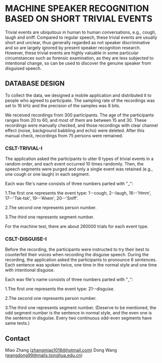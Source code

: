 # MACHINE SPEAKER RECOGNITION BASED ON SHORT TRIVIAL EVENTS

  Trivial events are ubiquitous in human to human conversations, e.g., cough, laugh and sniff. Compared to regular speech, 
these trivial events are usually short and unclear, thus generally regarded as not speaker discriminative and so are 
largely ignored by present speaker recognition research. However, these trivial events are highly valuable in some 
particular circumstances such as forensic examination, as they are less subjected to intentional change, so can be 
used to discover the genuine speaker from disguised speech.

## DATABASE DESIGN
  To collect the data, we designed a mobile application and distributed it to people who agreed to participate. The 
sampling rate of the recordings was set to 16 kHz and the precision of the samples was 8 bits.

We received recordings from 300 participants. The age of the participants ranges from 20 to 60, and most of them are
between 15 and 30. These recordings were manually checked, and those recordings with clear channel effect (noise, 
background babbling and echo) were deleted. After this manual check, recordings from 75 persons were remained.

### CSLT-TRIVIAL-I
The application asked the participants to utter 6 types of trivial events in a random order, and each event 
occurred 10 times randomly. Then, the speech segments were purged and only a single event was retained (e.g., one 
cough or one laugh) in each segment.

Each wav file's name consists of three numbers parted with "_": 

1.The first one represents the event type: 1--cough, 2--laugh, 16--'Hmm', 17--'Tsk-tsk', 19--'Ahem', 20--'Sniff'.

2.The second one represents person number.

3.The third one represents segment number.

For the machine test, there are about 260000 trials for each event type.

### CSLT-DISGUISE-I
Before the recording, the participants were instructed to try their best to counterfeit their voices when recording 
the disguise speech. During the recording, the application asked the participants to pronounce 6 sentences. 
Each sentence was spoken twice, one time in the normal style and one time with intentional disguise.

Each wav file's name consists of three numbers parted with "_":

1.The first one represents the event type: 21--disguise.

2.The second one represents person number.

3.The third one represents segment number. (Deserve to be mentioned, the odd segment number is the sentence in normal
style, and the even one is the sentence in disguise. Every two continuous odd-even segments have same texts.)

## Contact

Miao Zhang (zhangmiao1018@hotmail.com)
Dong Wang (wangdong99@mails.tsinghua.edu.cn)
